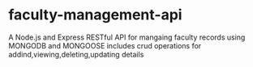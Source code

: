 # faculty-management-api
A Node.js and Express RESTful API for mangaing faculty records using MONGODB and MONGOOSE includes crud operations for addind,viewing,deleting,updating details
